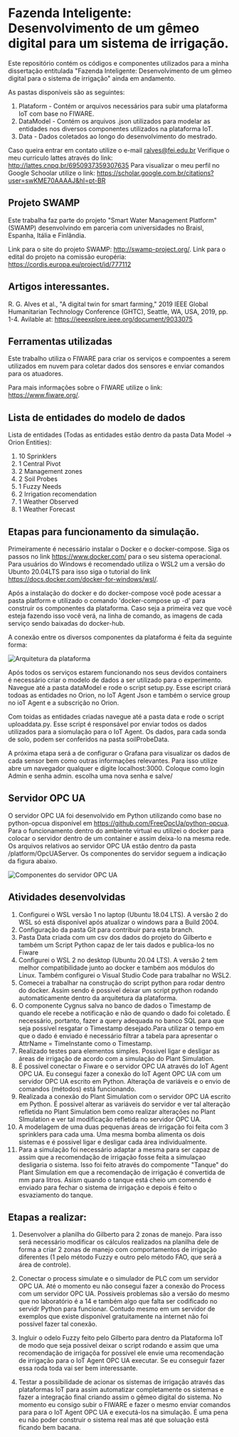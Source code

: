 # Fazenda Inteligente: Desenvolvimento de um gêmeo digital para um sistema de irrigação.

Este repositório contém os códigos e componentes utilizados para a minha dissertação entitulada "Fazenda Inteligente: Desenvolvimento de um gêmeo digital para o sistema de irrigação" ainda em andamento.

As pastas disponíveis são as seguintes:

1. Plataform - Contém or arquivos necessários para subir uma plataforma IoT com base no FIWARE.
2. DataModel - Contém os arquivos .json utilizados para modelar as entidades nos diversos componentes utilizados na plataforma IoT. 
3. Data - Dados coletados ao longo do desenvolvimento do mestrado. 

Caso queira entrar em contato utilize o e-mail ralves@fei.edu.br
Verifique o meu curriculo lattes através do link: http://lattes.cnpq.br/6950937359307635
Para visualizar o meu perfil no Google Schoolar utilize o link: https://scholar.google.com.br/citations?user=swKME70AAAAJ&hl=pt-BR

## Projeto SWAMP

Este trabalha faz parte do projeto "Smart Water Management Platform" (SWAMP) desenvolvindo em parceria com universidades no Braisl, Espanha, Itália e Finlândia. 

Link para o site do projeto SWAMP: http://swamp-project.org/.
Link para o edital do projeto na comissão européria: https://cordis.europa.eu/project/id/777112

## Artigos interessantes. 

R. G. Alves et al., "A digital twin for smart farming," 2019 IEEE Global Humanitarian Technology Conference (GHTC), Seattle, WA, USA, 2019, pp. 1-4. Avilable at: https://ieeexplore.ieee.org/document/9033075

## Ferramentas utilizadas

Este trabalho utiliza o FIWARE para criar os serviços e compoentes a serem utilizados em nuvem para coletar dados dos sensores e enviar comandos para os atuadores. 

Para mais informações sobre o FIWARE utilize o link: https://www.fiware.org/.

## Lista de entidades do modelo de dados

Lista de entidades (Todas as entidades estão dentro da pasta Data Model -> Orion Entities):
1. 10 Sprinklers
2. 1 Central Pivot
3. 2 Management zones 
4. 2 Soil Probes
5. 1 Fuzzy Needs
6. 2 Irrigation recomendation
7. 1 Weather Observed
8. 1 Weather Forecast

## Etapas para funcionamento da simulação. 

Primeiramente é necessário instalar o Docker e o docker-compose. Siga os passos no link https://www.docker.com/ para o seu sistema operacional. Para usuários do Windows é recomendado utiliza o WSL2 um a versão do Ubunto 20.04LTS para isso siga o tutorial do link https://docs.docker.com/docker-for-windows/wsl/.

Após a instalação do docker e do docker-compose você pode acessar a pasta platform e utilizado o comando 'docker-compose up -d' para construir os componentes da plataforma. Caso seja a primeira vez que você esteja fazendo isso você verá, na linha de comando, as imagens de cada serviço sendo baixadas do docker-hub. 

A conexão entre os diversos componentes da plataforma é feita da seguinte forma:

![Arquitetura da plataforma](https://github.com/rafaelalvesitm/dtsmartfarming/blob/master/pictures/platform.png)

Após todos os serviços estarem funcionando nos seus devidos containers é necessário criar o modelo de dados a ser utilizado para o experimento. Navegue até a pasta dataModel e rode o script setup.py. Esse escript criará todoas as entidades no Orion, no IoT Agent Json e também o service group no ioT Agent e a subscrição no Orion. 

Com toidas as entidades criadas navegue até a pasta data e rode o script uploaddata.py. Esse script é responsável por enviar todos os dados utilizados para a siomulação para o IoT Agent. Os dados, para cada sonda de solo, podem ser conferidos na pasta soilProbeData.

A próxima etapa será a de configurar o Grafana para visualizar os dados de cada sensor bem como outras informações relevantes. Para isso utilize abre um navegador qualquer e digite localhost:3000. Coloque como login Admin e senha admin. escolha uma nova senha e salve/ 

## Servidor OPC UA

O servidor OPC UA foi desenvolvido em Python utilizando como base no python-opcua disponível em https://github.com/FreeOpcUa/python-opcua. Para o funcionamento dentro do ambiente virtual eu utilizei o docker para colocar o servidor dentro de um container e assim deixa-lo na mesma rede. Os arquivos relativos ao servidor OPC UA estão dentro da pasta /platform/OpcUAServer. Os componentes do servidor seguem a indicação da figura abaixo.  

![Componentes do servidor OPC UA](https://github.com/rafaelalvesitm/dtsmartfarming/blob/master/pictures/serverItens.png)


## Atividades desenvolvidas
1. Configurei o WSL versão 1 no laptop (Ubuntu 18.04 LTS). A versão 2 do WSL só está disponível após atualizar o windows para a Build 2004. 
2. Configuração da pasta Git para contribuir para esta branch. 
3. Pasta Data criada com um csv dos dados do projeto do Gilberto e também um Script Python capaz de ler tais dados e publica-los no Fiware
4. Configurei o WSL 2 no desktop (Ubuntu 20.04 LTS). A versão 2 tem melhor compatibilidade junto ao docker e também aos módulos do Linux. Também configurei o Visual Studio Code para trabalhar no WSL2. 
5. Comecei a trabalhar na construção do script python para rodar dentro do docker. Assim sendo é possivel deixar um script python rodando automaticamente dentro da arquitetura da plataforma. 
6. O componente Cygnus salva no banco de dados o Timestamp de quando ele recebe a notificação e não de quando o dado foi coletado. É necessário, portanto, fazer a query adequada no banco SQL para que seja possível resgatar o Timestamp desejado.Para utilizar o tempo em que o dado é enviado é necessário filtrar a tabela para apresentar o AttrName = TimeInstante como o Timestamp.
7. Realizado testes para elementos simples. Possivel ligar e desligar as áreas de irrigação de acordo com a simulação do Plant Simulation. 
8. É possivel conectar o Fiware e o servidor OPC UA através do IoT Agent OPC UA. Eu consegui fazer a conexão do IoT Agent OPC UA com um servidor OPC UA escrito em Python. Alteraçõa de variáveis e o envio de comandos (métodos) está funcionando. 
9. Realizada a conexão do Plant Simulation com o servidor OPC UA escrito em Python. É possivel alterar as variáveis do servidor e ver tal alteração refletida no Plant Simulation bem como realizar alterações no Plant SImulation e ver tal modificação refletida no servidor OPC UA. 
10. A modelagem de uma duas pequenas áreas de irrigação foi feita com 3 sprinklers para cada uma. Uma mesma bomba alimenta os dois sistemas e é possivel ligar e desligar cada área individualmente. 
11. Para a simulação foi necessário adaptar a mesma para ser capaz de assim que a recomendação de irrigação fosse feita a simulaçao desligaria o sistema. Isso foi feito através do compomente "Tanque" do Plant Simulation em que a recomendação de irrigação é convertida de mm para litros. Asism quando o tanque está cheio um comendo é enviado para fechar o sistema de irrigação e depois é feito o esvaziamento do tanque. 


## Etapas a realizar:

1. Desenvolver a planilha do Gilberto para 2 zonas de manejo. Para isso será necessário modificar os cálculos realizados na planilha dele de forma a criar 2 zonas de manejo com comportamentos de irrigação diferentes (1 pelo método Fuzzy e outro pelo método FAO, que será a área de controle). 

2. Conectar o process simulate e o simulador de PLC com um servidor OPC UA. Até o momento eu não consegui fazer a conexão do Process com um servidor OPC UA. Possiveis problemas são a versão do mesmo que no laboratório é a 14 e também algo que falta ser codificado no servidr Python para funcionar. Contudo mesmo em um servidor de exemplos que existe disponível gratuitamente na internet não foi possível fazer tal conexão. 

3. Ingluir o odelo Fuzzy feito pelo Gilberto para dentro da Plataforma IoT de modo que seja possivel deixar o script rodando e assim que uma recomendação de irrigaçõa for possível ele envie uma recomendação de irrigação para o IoT Agent OPC UA executar. Se eu conseguir fazer essa roda toda vai ser bem interessante. 

4. Testar a possibilidade de acionar os sistemas de irrigação através das plataformas IoT para assim automatizar completamente os sistemas e fazer a integração final criando assim o gêmeo digital do sistema. No momento eu consigo subir o FIWARE e fazer o mesmo enviar comandos para para o IoT Agent OPC UA e executá-los na simulação. É uma pena eu não poder construir o sistema real mas até que soluação está ficando bem bacana. 


